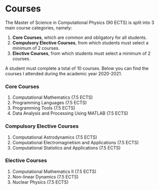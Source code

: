 # Courses

The Master of Science in Computational Physics (90 ECTS) is split into 3 main course categories, namely:

1. **Core Courses**, which are common and obligatory for all students.
2. **Compulsory Elective Courses**, from which students must select a minimum of 2 courses. 
3. **Elective Courses**, from which students must select a minimum of 2 courses.

A student must complete a total of 10 courses. Below you can find the courses I attended during the academic year 2020-2021.

### Core Courses

1. Computational Mathematics (7.5 ECTS)
2. Programming Languages (7.5 ECTS)
3. Programming Tools (7.5 ECTS)
4. Data Analysis and Processing Using MATLAB (7.5 ECTS)

### Compulsory Elective Courses

1. Computational Astrodynamics (7.5 ECTS)
2. Computational Electromagnetism and Applications (7.5 ECTS)
3. Computational Statistics and Applications (7.5 ECTS)

### Elective Courses

1. Computational Mathematics II (7.5 ECTS)
2. Non-linear Dynamics (7.5 ECTS)
3. Nuclear Physics (7.5 ECTS)
